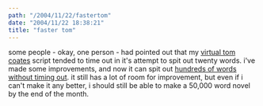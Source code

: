 ```yaml
---
path: "/2004/11/22/fastertom" 
date: "2004/11/22 18:38:21" 
title: "faster tom" 
---
```

some people - okay, one person - had pointed out that my <a href="http://www.randomchaos.com/language/virtual_tom_coates.php">virtual tom coates</a> script tended to time out in it's attempt to spit out twenty words. i've made some improvements, and now it can spit out <a href="http://www.randomchaos.com/language/virtual_tom_coates.php?words=1000">hundreds of words without timing out</a>. it still has a lot of room for improvement, but even if i can't make it any better, i should still be able to make a 50,000 word novel by the end of the month.
